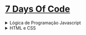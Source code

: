 # [7 Days Of Code](https://7daysofcode.io/)

<details>
<summary>Lógica de Programação Javascript</summary>
<details>
<summary>Dia 01 - Operações Booleanas</summary>

Este primeiro dia é super importante! Ao final dele, você terá um novo conhecimento que é essencial para os próximos desafios.

Existe uma situação super comum para quem utiliza o Javascript: problemas com os tipos de variáveis na hora de comparar os valores de duas variáveis entre si. Eu já passei muito por isso!

Em linguagens de programação compiladas, como Java e C#, esse problema é detectado em tempo de compilação, e você que está desenvolvendo o código tem um aviso claro do erro.

Já no Javascript, esses erros passam despercebidos, já que o código não passa por um compilador. Ou seja, os erros só aparecem em tempo de execução.

A parte mais confusa para quem está começando a aprender lógica com Javascript é a operação de igualdade entre valores. Dependendo de como você escrever o seu código, o Javascript fará uma conversão de tipo para um tipo booleano de maneira implícita (automática), e isso afetará variáveis que eram Strings, Numbers, Object, etc….

Isso causa alguns comportamentos estranhos, como todos esses exemplos aqui abaixo retornando true:

console.log( false == '0' );
console.log( null == undefined );
console.log( " \t\r\n" == 0 );
console.log( ' ' == 0 );

O que não faz necessariamente muito sentido.

(Você pode testar tudo isso indo no seu navegador, clicando com o botão direito, escolhendo a opção "Inspecionar" e a aba "Console". Nessa aba, basta copiar e colar cada uma das linhas acima para confirmar que todas realmente retornam true).

> Sendo assim, a sua tarefa de hoje é reescrever o código abaixo de maneira que ele imprima as informações de maneira correta, que faça sentido e sem erros:

```
let numeroUm = 1
let stringUm = '1'
let numeroTrinta = 30
let stringTrinta = '30'
let numeroDez = 10
let stringDez = '10'

if (COMPARAR O numeroUm e a stringUm) {
console.log('As variáveis numeroUm e stringUm tem o mesmo valor, mas tipos diferentes')
} else {
console.log('As variáveis numeroUm e stringUm não tem o mesmo valor')
}

if (COMPARAR O numeroTrinta e a stringTrinta) {
console.log('As variáveis numeroTrinta e stringTrinta tem o mesmo valor e mesmo tipo')
} else {
console.log('As variáveis numeroTrinta e stringTrinta não tem o mesmo tipo')
}

if (COMPARAR O numeroDez e a stringDez) {
console.log('As variáveis numeroDez e stringDez tem o mesmo valor, mas tipos diferentes')
} else {
console.log('As variáveis numeroDez e stringDez não tem o mesmo valor')
}
```

</details>

<details>
<summary>Dia 02 - Variáveis</summary>

Sabe quando você se cadastra em um site e, logo em seguida, quando faz o seu login, ele já te chama pelo seu nome? É isso que você vai fazer no desafio de hoje!

Quando você cria algum sistema, site ou aplicativo, é comum querer colocar alguns toques personalizados para tornar a experiência na sua aplicação mais rica e dinâmica.

Fazer isso através da programação pode não ser uma tarefa muito fácil. Dependendo do nível de customização que você quiser implementar, a quantidade de código que você precisará escrever pode ser imensa.

Mas é claro que você pode começar de uma maneira mais simples. Para isso, o importante é entender como capturar e armazenar valores dentro de variáveis. E é nisso que eu vou te ajudar hoje!

Variáveis são os blocos básicos de construção de qualquer sistema e são essenciais para processar qualquer tipo de informação, seja ela de uma pessoa logada no sistema ou mesmo para exibir detalhes de produtos em um catálogo de e-commerce.

```
Por isso, hoje, eu vou te ensinar a desenvolver um programa simulando um desses sites. Ele deve pedir para o usuário responder 3 perguntas:

- Qual o seu nome?
- Quantos anos você tem?
- Qual linguagem de programação você está estudando?

À medida que as perguntas forem sendo feitas, a pessoa que estiver usando o programa deve responder cada uma delas.

No final, o sistema vai exibir a mensagem:

"Olá [nome], você tem [idade] anos e já está aprendendo [linguagem]!"
```

Note que cada informação entre [ ] é uma das respostas dadas pela pessoa.

EXERCÍCIO OPCIONAL
Se você quiser se aprofundar no assunto de hoje, eu tenho mais um exercício para você.

Mas ele é 100% opcional.

```

Você vai complementar o código para que, depois de exibir a mensagem anterior, o programa pergunte:

Você gosta de estudar [linguagem]? Responda com o número 1 para SIM ou 2 para NÃO.

E aí, dependendo da resposta, ele deve mostrar uma das seguintes mensagens:

1 > Muito bom! Continue estudando e você terá muito sucesso.
2 > Ahh que pena... Já tentou aprender outras linguagens?
```

</details>
<details>
<summary>Dia 03 - Fluxo de decisão</summary>
Você alguma vez já jogou algum jogo que te desse mais de uma escolha e, dependendo do que você escolhesse, o destino do personagem seria totalmente diferente?

Hoje você vai desenvolver um exemplo assim com Javascript!

Eu quero que você trabalhe com estruturas de controle de fluxo. Esse jeito complicado de falar só quer dizer que, assim como nos jogos, a história que você montar precisa se adaptar às respostas dadas por quem está jogando.

Para isso, você vai precisar de algumas estruturas capazes de alterar o fluxo da aplicação, como for, while, if e else. Todas essas conseguem cumprir esse objetivo, dada uma certa condição.

O if e o else, que eu já te mostrei nos últimos dias, são capazes de criar ramificações dentro da aplicação para que seja tomada uma ou outra ação, dependendo da condição fornecida.

Os loops (como for e while) são capazes de fazer uma tarefa repetitiva se transformar em poucas linhas de código, independente de quantas vezes você precisar repetir aquela tarefa.

```
Seu desafio de hoje é criar os destinos possíveis de um jogo, em que o usuário consiga escolher:

1. Se quer seguir para área de Front-End ou seguir para a área de Back-End.

2. Caso esteja na área de Front-End, se quer aprender React ou aprender Vue. Caso esteja na área de Back-End, poderá aprender C# ou aprender Java.

3. Depois, independente das escolhas anteriores, o usuário poderá escolher entre seguir se especializando na área escolhida ou seguir se desenvolvendo para se tornar Fullstack. Você deve exibir na tela uma mensagem específica para cada escolha.

4. Por fim, pergunte quais são as tecnologias nas quais a pessoa gostaria de se especializar ou de conhecer. Aqui, a pessoa pode responder N tecnologias, uma de cada vez. Então, enquanto ela continuar respondendo ok para a pergunta: "Tem mais alguma tecnologia que você gostaria de aprender?", continue apresentando para ela o Prompt, para que ela complete o nome da tecnologia em questão. E, logo depois, apresente uma mensagem comentando algo sobre a linguagem inserida.
```

O importante é que a pessoa que estiver jogando possa sempre escolher qual decisão tomar para conseguir aprender e se desenvolver na área de programação.

Além disso, também é essencial que, ao final do jogo, ela possa inserir quantas tecnologias quiser na lista de aprendizado.

</details>

<details>
<summary>Dia 04 - Mais loops e randomização</summary>

Você já brincou de tentar adivinhar o número que seu amigo ou amiga estava pensando? Hoje você vai voltar na infância e fazer exatamente isso. Mas agora, o jogo vai ser contra o próprio computador!

Você deve criar um programinha que comece com um valor específico pré-definido entre 0 a 10 para o número que você vai adivinhar (7, por exemplo).

Em seguida, o programa vai perguntar para você qual o valor que você deseja chutar e, caso você acerte, ele irá te parabenizar. Caso erre, ele vai te dar mais 2 tentativas.

No fim, caso você não acerte nenhuma vez, ele vai imprimir qual era o número inicial.

Depois que o programinha estiver funcionando, tente usar um número randômico em vez de um número pré-definido.
DICA
Pense muito bem em qual estrutura de repetição você irá utilizar para fazer o seu programa ser executado até o momento em que as 3 tentativas acabem, ou até a pessoa acertar o número.

Lembre-se que você pode sempre personalizar o seu programa da forma que quiser.

Não se esqueça de compartilhá-lo no seu GitHub e nas suas redes sociais com a hashtag #7DaysOfCode, e também com #feedback7DoC caso você precise de alguma ajuda.

</details>

<details>
<summary>Dia 05 - Arrays e coleções</summary>
Sabe quando você vai no supermercado com uma lista de compras e acaba ficando indo e voltando nos mesmos corredores até completar a lista?

Você precisa de uma maçã e vai para a área de frutas. O próximo item é um leite e você segue para os laticínios. Mas em seguida você anotou a pêra, e precisa novamente retornar para a área de frutas.

Depois que você resolver o desafio de hoje, com certeza não fará mais isso!

Assim como a nossa lista de compras, é muito comum que programas trabalhem com listas de strings, números e objetos.

Pense em todo catálogo de e-commerce que você já viu, na lista de eventos do seu Google Calendar, ou ainda na sua caixa de e-mails. Todos esses sites usam listas para exibir informações de uma forma simples e fácil de entender.

Além disso, você pode aproveitar as listas para fazer filtros, ordenação, e outras funcionalidades muito úteis.

Nesse ponto, você já deve ter percebido que trabalhar com essas coleções é algo que você vai precisar dominar, né?

Então hoje, para facilitar a sua ida ao supermercado, você deve criar um programa em Javascript que perguntará se você deseja adicionar uma comida na sua lista de compras, e você deve poder responder com sim ou não.

Em seguida, ele perguntará qual comida você deseja inserir, e você digitará o nome dela, como por exemplo batata.

Depois, ele deverá perguntar em qual categoria essa comida se encaixa, com algumas opções já pré-definidas, como frutas, laticínios, congelados, doces e o que mais você achar interessante. Assim, você poderá separar tudo no seu devido grupo.

Por fim, caso você não queira mais adicionar nada na lista de compras e responder não na primeira pergunta, ele irá exibir uma lista com todos os itens agrupados, da seguinte forma:

```
Caso você adicione na sua lista:
banana, leite em pó, tomate, leite vegetal, chiclete, bala de ursinho, maçã, uva, abacate e leite de vaca

O programa deverá imprimir, por exemplo:

Lista de compras:
Frutas: banana, tomate, maçã, uva, abacate
Laticínios: leite vegetal, leite de vaca, leite em pó
Congelados:
Doces: chiclete e bala de ursinho
```

</details>
<details>
<summary>Dia 06 - Remoção de Arrays</summary>
Sabe o programinha que você criou ontem para montar a sua própria lista de compras? Hoje o seu desafio é deixar ele ainda mais legal!

Você já viu como trabalhar com arrays de forma simples, adicionando itens na sua lista de compras.

Outra operação muito comum é a de remoção de itens da lista e, por isso, é muito importante que você saiba como fazer isso.

Pensando a fundo, existem N maneiras de deletar um item de uma lista. Você pode remover o primeiro item, o último, ou qualquer um do meio da lista. Cada uma dessas operações tem o seu próprio método dentro das documentações dos arrays em Javascript. Vamos falar mais sobre esses métodos na seção "Dicas".

Você deverá criar a opção de remover algum item da lista, que será exibida junto à pergunta de “você deseja adicionar uma comida na lista de compras”?

A partir daí, caso a pessoa escolha essa opção, o programa irá imprimir os elementos presentes na lista atual, e a pessoa deverá escrever qual deles deseja remover.

Depois disso, o programa irá remover o elemento da lista e imprimir a confirmação de que o item realmente não está mais lá.

Por fim, ele voltará para o ciclo inicial de perguntas.

Se, na hora de deletar o item, o mesmo não for encontrado na lista, você deverá exibir uma mensagem avisando isso.

Por exemplo: “Não foi possível encontrar o item dentro da lista!”

Lembre-se que a opção de remover um item só deverá estar disponível a partir do momento que existir ao menos um elemento dentro da lista de compras.

</details>
<details>
<summary>Dia 07 - Funções em Javascript</summary>
Esta foi uma semana e tanto, né?

Você praticou muita coisa sobre lógica de programação com Javascript, mas ainda falta uma coisa muito importante: organizar o seu código.

E sim, isso é algo obrigatório para aprender como pessoa desenvolvedora, pois uma hora ou outra na sua carreira você vai precisar dar manutenção no seu código criado, ou até ajeitar algo no código que outra pessoa escreveu.

Imagina só se esse código estiver todo bagunçado?

Uma ótima prática é sempre separar cada trecho do seu código que realizará alguma função específica em blocos de código ainda menores, que poderão ser reutilizados e chamados a qualquer outro momento ao longo do seu programa. São as chamadas funções.

Para o exercício de hoje: você já parou para pensar como uma calculadora funciona?

Ela pede para você digitar um número, depois você seleciona um tipo de operação, um outro número, e ela faz sozinha o cálculo para te mostrar o resultado! Incrível, né?

Neste último desafio, a minha proposta para você é: crie a sua própria calculadora, porém com um detalhe muito importante: cada operação deverá ser uma função diferente no seu código.

Primeiramente, a pessoa deverá escolher uma opção de operação impressa pelo programa na tela.

Depois, ela deverá inserir os dois valores que deseja utilizar, e o programa imprimirá o resultado da operação em questão.

As opções disponíveis deverão ser: soma, subtração, multiplicação, divisão, e sair. Nessa última, o programa deverá parar de ser executado, mostrando uma mensagem "Até a próxima".

</details>
</details>

<details>
<summary>HTML e CSS</summary>
<sumamry>Dia 01 - Cabeçalho</summary>
<details>
Para isso, te enviaram um layout no Figma. O Figma é um software que muitos designers utilizam para criar protótipos. E a partir desse protótipo que eu vou disponibilizar, você vai transformá-lo em código e dar vida real ao projeto! Beleza?

Não se preocupe, porque você não vai precisar editar nada no Figma ou nem mesmo baixar o aplicativo. Basta [acessar esse link](https://www.figma.com/file/mm3MLozvUDGhDRTxSLlGL5/7daysOfCode-HTML-CSS?node-id=0%3A1&utm_source=ActiveCampaign&utm_medium=email&utm_content=%237DaysOfCode+-+HTML+e+CSS+1%2F7%3A+Cabe%C3%A7alho&utm_campaign=%5BAlura+%237Days+of+Code%5D%28HTML+++CSS%29+Dia+1%3A+Cabe%C3%A7alho) e você já vai conseguir visualizar o layout! Lá, você também poderá visualizar todos os valores para espaçamento, cores do projeto, tamanhos de texto, e muito mais!

Agora que você já abriu o Figma do projeto, você conseguiu ver o que a empresa espera que você entregue ao final dos próximos 7 dias.

Neste primeiro dia, você vai desenvolver o cabeçalho da aplicação, chamado normalmente de Navbar, que contempla o logo, o menu com as páginas e também os dois botões do canto direito, como aqui abaixo:</details>

</details>
